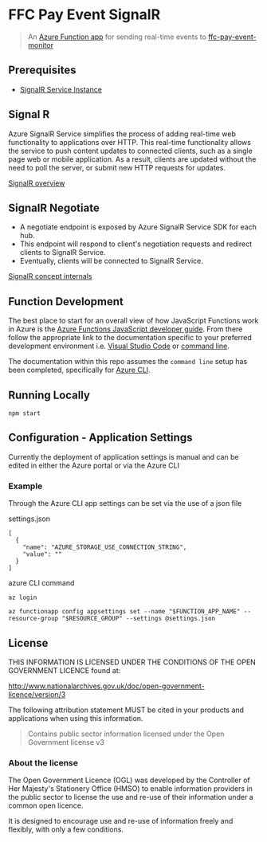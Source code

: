 # FFC Pay Event SignalR

> An [Azure Function app](https://azure.microsoft.com/en-gb/services/functions/)
> for sending real-time events to
> [ffc-pay-event-monitor](https://github.com/DEFRA/ffc-pay-event-monitor)

## Prerequisites

- [SignalR Service Instance](https://docs.microsoft.com/en-us/azure/azure-signalr/signalr-quickstart-azure-functions-javascript#create-an-azure-signalr-service-instance)

## Signal R

Azure SignalR Service simplifies the process of adding real-time web functionality to applications over HTTP. This real-time functionality allows the service to push content updates to connected clients, such as a single page web or mobile application. As a result, clients are updated without the need to poll the server, or submit new HTTP requests for updates.

[SignalR overview](https://docs.microsoft.com/en-us/azure/azure-signalr/signalr-overview)

## SignalR Negotiate
 - A negotiate endpoint is exposed by Azure SignalR Service SDK for each hub.
 - This endpoint will respond to client's negotiation requests and redirect clients to SignalR Service.
 - Eventually, clients will be connected to SignalR Service.

[SignalR concept internals](https://docs.microsoft.com/en-us/azure/azure-signalr/signalr-concept-internals#server-connections)

## Function Development

The best place to start for an overall view of how JavaScript Functions work in
Azure is the
[Azure Functions JavaScript developer guide](https://docs.microsoft.com/en-us/azure/azure-functions/functions-reference-node?tabs=v2).
From there follow the appropriate link to the documentation specific to
your preferred development environment i.e.
[Visual Studio Code](https://docs.microsoft.com/en-us/azure/azure-functions/create-first-function-vs-code-node)
or
[command line](https://docs.microsoft.com/en-us/azure/azure-functions/create-first-function-cli-node?tabs=azure-cli%2Cbrowser).

The documentation within this repo assumes the `command line` setup has been
completed, specifically for
[Azure CLI](https://docs.microsoft.com/en-us/cli/azure/install-azure-cli).

## Running Locally

`npm start`

## Configuration - Application Settings

Currently the deployment of application settings is manual and can be edited in either the Azure portal or via the Azure CLI

### Example

Through the Azure CLI app settings can be set via the use of a json file

settings.json

```
[
  {
    "name": "AZURE_STORAGE_USE_CONNECTION_STRING",
    "value": ""
  }
]
```

azure CLI command

```
az login

az functionapp config appsettings set --name "$FUNCTION_APP_NAME" --resource-group "$RESOURCE_GROUP" --settings @settings.json
```

## License

THIS INFORMATION IS LICENSED UNDER THE CONDITIONS OF THE OPEN GOVERNMENT
LICENCE found at:

<http://www.nationalarchives.gov.uk/doc/open-government-licence/version/3>

The following attribution statement MUST be cited in your products and
applications when using this information.

> Contains public sector information licensed under the Open Government license
> v3

### About the license

The Open Government Licence (OGL) was developed by the Controller of Her
Majesty's Stationery Office (HMSO) to enable information providers in the
public sector to license the use and re-use of their information under a common
open licence.

It is designed to encourage use and re-use of information freely and flexibly,
with only a few conditions.

